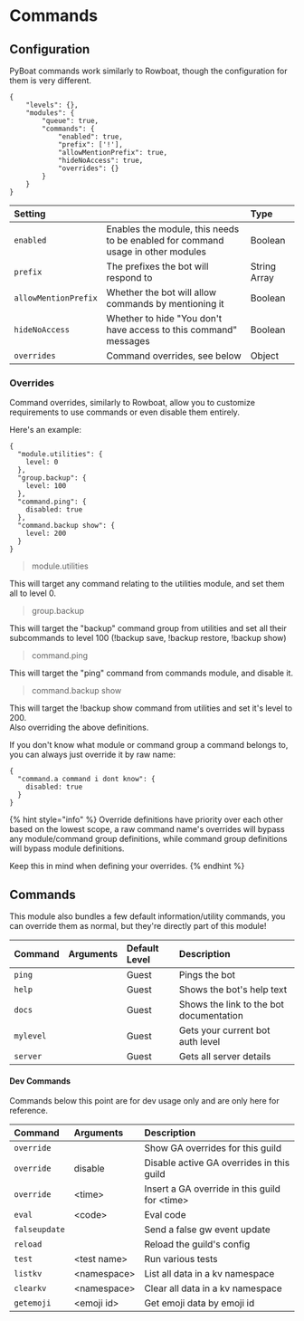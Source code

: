 # Commands

## Configuration

PyBoat commands work similarly to Rowboat, though the configuration for them is very different.

```text
{
	"levels": {},
	"modules": {
		"queue": true,
		"commands": {
			"enabled": true,
			"prefix": ['!'],
			"allowMentionPrefix": true,
			"hideNoAccess": true,
			"overrides": {}
		}
	}
}
```

| Setting |  | Type |
| :--- | :--- | :--- |
| `enabled` | Enables the module, this needs to be enabled for command usage in other modules | Boolean |
| `prefix` | The prefixes the bot will respond to | String Array |
| `allowMentionPrefix` | Whether the bot will allow commands by mentioning it | Boolean |
| `hideNoAccess` | Whether to hide "You don't have access to this command" messages | Boolean |
| `overrides` | Command overrides, see below | Object |

### Overrides

Command overrides, similarly to Rowboat, allow you to customize requirements to use commands or even disable them entirely.

Here's an example:

```text
{
  "module.utilities": {
    level: 0
  },
  "group.backup": {
    level: 100
  },
  "command.ping": {
    disabled: true
  },
  "command.backup show": {
    level: 200
  }
}
```

> module.utilities

This will target any command relating to the utilities module, and set them all to level 0.

> group.backup

This will target the "backup" command group from utilities and set all their subcommands to level 100 \(!backup save, !backup restore, !backup show\)

> command.ping

This will target the "ping" command from commands module, and disable it.

> command.backup show

This will target the !backup show command from utilities and set it's level to 200.  
Also overriding the above definitions.

If you don't know what module or command group a command belongs to, you can always just override it by raw name:

```text
{
  "command.a command i dont know": {
    disabled: true
  }
}
```

{% hint style="info" %}
Override definitions have priority over each other based on the lowest scope, a raw command name's overrides will bypass any module/command group definitions, while command group definitions will bypass module definitions.

Keep this in mind when defining your overrides.
{% endhint %}



## Commands

This module also bundles a few default information/utility commands, you can override them as normal, but they're directly part of this module!

| Command | Arguments | Default Level | Description |
| :--- | :--- | :--- | :--- |
| `ping` |  | Guest | Pings the bot |
| `help` |  | Guest | Shows the bot's help text |
| `docs` |  | Guest | Shows the link to the bot documentation |
| `mylevel` |  | Guest | Gets your current bot auth level |
| `server` |  | Guest | Gets all server details |

#### 

#### Dev Commands

Commands below this point are for dev usage only and are only here for reference.

| Command | Arguments | Description |
| :--- | :--- | :--- |
| `override` |  | Show GA overrides for this guild |
| `override` | disable | Disable active GA overrides in this guild |
| `override` | &lt;time&gt; | Insert a GA override in this guild for &lt;time&gt; |
| `eval` | &lt;code&gt; | Eval code |
| `falseupdate` |  | Send a false gw event update |
| `reload` |  | Reload the guild's config |
| `test` | &lt;test name&gt; | Run various tests |
| `listkv` | &lt;namespace&gt; | List all data in a kv namespace |
| `clearkv` | &lt;namespace&gt; | Clear all data in a kv namespace |
| `getemoji` | &lt;emoji id&gt; | Get emoji data by emoji id |




